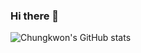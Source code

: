 ### Hi there 👋

![Chungkwon's GitHub stats](https://github-readme-stats.vercel.app/api?username=chungkwonryu&show_icons=true&theme=radical)

<!--
**chungkwonryu/chungkwonryu** is a ✨ _special_ ✨ repository because its `README.md` (this file) appears on your GitHub profile.

Here are some ideas to get you started:

- 🔭 I’m currently working on ...
- 🌱 I’m currently learning ...
- 👯 I’m looking to collaborate on ...
- 🤔 I’m looking for help with ...
- 💬 Ask me about ...
- 📫 How to reach me: ...
- 😄 Pronouns: ...
- ⚡ Fun fact: ...
-->
